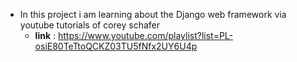 - In this project i am learning about the Django web framework via youtube tutorials of corey schafer 
  - __link__ : https://www.youtube.com/playlist?list=PL-osiE80TeTtoQCKZ03TU5fNfx2UY6U4p